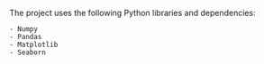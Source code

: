 The project uses the following Python libraries and dependencies:

	- Numpy
	- Pandas
	- Matplotlib
	- Seaborn


